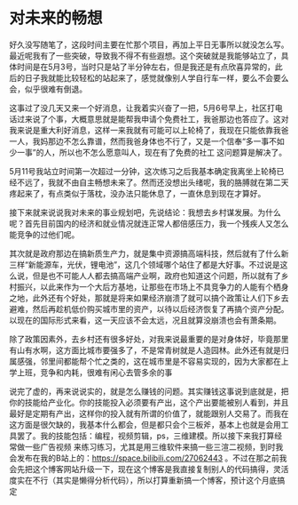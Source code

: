 # 对未来的畅想

好久没写随笔了，这段时间主要在忙那个项目，再加上平日无事所以就没怎么写。最近呢我有了一些突破，导致我不得不有些遐想。这个突破就是我能够站立了，具体时间是在5月3号，当时只是站了半分钟左右，但是我还是有点欣喜异常的，此后的日子我就能比较轻松的站起来了，感觉就像别人学自行车一样，要么不会要么会，似乎很难有倒退。

这事过了没几天又来一个好消息，让我着实兴奋了一把，5月6号早上，社区打电话过来说了个事，大概意思就是能帮我申请个免费社工，我爸那边也答应了。这对我来说是重大利好消息，这样一来我就有可能可以上轮椅了，我现在只能依靠我爸一人，我妈那边不怎么靠谱，然而我爸身体也不行了，又是一个信奉“多一事不如少一事”的人，所以也不怎么愿意叫人，现在有了免费的社工 这问题算是解决了。

5月11号我站立时间第一次超过一分钟，这次练习之后我基本确定我离坐上轮椅已经不远了，我就不由自主畅想未来了。然而还没想出头绪呢，我的胳膊就在第二天疼起来了，有点类似于落枕，没办法只能休息了，一直休息到现在才算好。

接下来就来说说我对未来的事业规划吧，先说结论：我想去乡村谋发展。为什么呢？首先目前国内的经济和就业情况就连正常人都倍感压力，我一个残疾人又怎么能竞争的过他们呢。

其次就是政府那边在搞新质生产力，就是集中资源搞高端科技，然后就有了什么新三样“新能源车，光伏，锂电池”，这几个领域哪个站住了都是大好事。不过说是这么说，但是也不可能人人都去搞高端产业啊，政府也知道这个问题，所以就有了乡村振兴，以此来作为一个大后方基地，让那些在市场上不具竞争力的人能有个栖身之地，此外还有个好处，那就是将来如果经济崩溃了就可以搞个政策让人们下乡去避难，然后再趁机低价购买城市里的资产，以待以后经济恢复了再搞个资产分配。以现在的国际形式来看，这一天应该不会太远，况且就算没崩溃也会有萧条期。

除了政策因素外，去乡村还有很多好处，对我来说最重要的是对身体好，毕竟那里有山有水啊，这方面比城市要强多了，不是常青树就是人造园林。此外还有就是归属感强，邻里间都能帮个忙之类的，这在城市里是不容易实现的，因为大家都在上学上班，竞争和内耗，很难有闲心去管多余的事

说完了虚的，再来说说实的，就是怎么赚钱的问题。其实赚钱这事说到底就是，把你的技能给产业化。你的技能投入必须要有产出，这个产出要能被别人看到，并且最好是定期有产出，这样你的投入就有所谓的价值了，就能跟别人交易了。而我在这方面是很欠缺的，我基本什么都会，但是都只会个三板斧，基本上也就是会用工具罢了。我的技能包括：编程，视频剪辑，ps，三维建模。所以接下来我打算经常做一些广告视频 来练习练习，尤其是用三维软件来搞一些三渲二视频，到时我会发布在我的B站上的：https://space.bilibili.com/27062443 。不过在那之前我会先把这个博客网站升级一下，现在这个博客是我直接复制别人的代码搞得，灵活度实在不行（其实是懒得分析代码），所以打算重新搞一个博客，预计这个月底搞定
